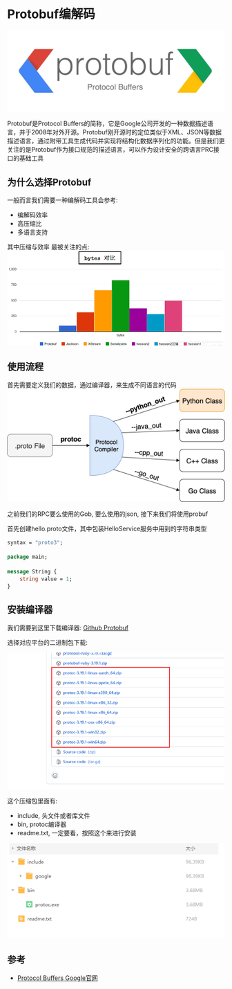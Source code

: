 # Protobuf编解码

![](./images/protobuf.jpg)

Protobuf是Protocol Buffers的简称，它是Google公司开发的一种数据描述语言，并于2008年对外开源。Protobuf刚开源时的定位类似于XML、JSON等数据描述语言，通过附带工具生成代码并实现将结构化数据序列化的功能。但是我们更关注的是Protobuf作为接口规范的描述语言，可以作为设计安全的跨语言PRC接口的基础工具

## 为什么选择Protobuf

一般而言我们需要一种编解码工具会参考:
+ 编解码效率
+ 高压缩比
+ 多语言支持

其中压缩与效率 最被关注的点:
![](./images/protobuf-bytes-vs.png)

## 使用流程

首先需要定义我们的数据，通过编译器，来生成不同语言的代码
![](./images/protoc-compiler.png)

之前我们的RPC要么使用的Gob, 要么使用的json, 接下来我们将使用probuf

首先创建hello.proto文件，其中包装HelloService服务中用到的字符串类型
```protobuf
syntax = "proto3";

package main;

message String {
    string value = 1;
}
```

## 安装编译器

我们需要到这里下载编译器: [Github Protobuf](https://github.com/protocolbuffers/protobuf/releases)

选择对应平台的二进制包下载:

![](./images/probobuf-compiler-download.png)

这个压缩包里面有:
+ include, 头文件或者库文件
+ bin, protoc编译器
+ readme.txt, 一定要看，按照这个来进行安装

![](./images/protoc-files.png)


## 参考

+ [Protocol Buffers Google官网](https://developers.google.com/protocol-buffers)